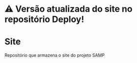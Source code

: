 # :warning: Versão atualizada do site no repositório Deploy!
# Site
Repositório que armazena o site do projeto SAMP 
